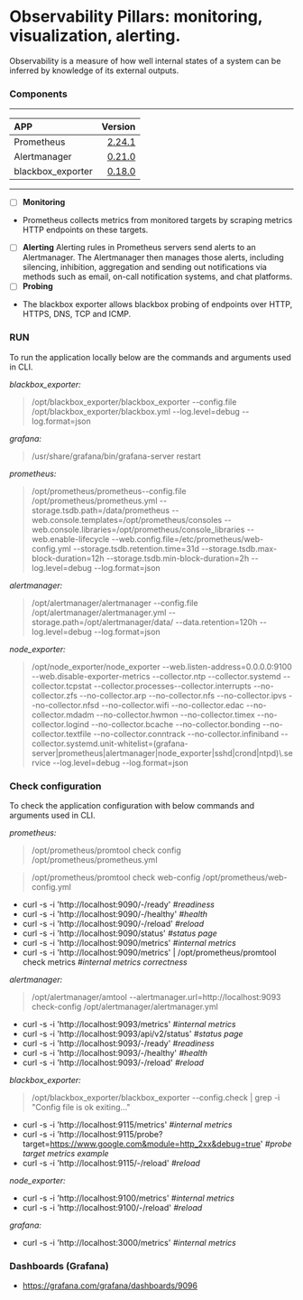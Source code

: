 # Observability Pillars: monitoring, visualization, alerting. <a name="top"></a>
Observability is a measure of how well internal states of a system can be inferred by knowledge of its external outputs.


### Components

<hr/>

| APP | Version |
| :--- | ---: |
| Prometheus | [2.24.1](https://prometheus.io/download/#prometheus "Download") |
| Alertmanager | [0.21.0](https://prometheus.io/download/#alertmanager "Download") |
| blackbox_exporter | [0.18.0](https://prometheus.io/download/#blackbox_exporter "Download") |

<hr/>

- [ ] **Monitoring**
- Prometheus collects metrics from monitored targets by scraping metrics HTTP endpoints on these targets.
- [ ] **Alerting**
Alerting rules in Prometheus servers send alerts to an Alertmanager. The Alertmanager then manages those alerts, including silencing, inhibition, aggregation and sending out notifications via methods such as email, on-call notification systems, and chat platforms.
- [ ] **Probing**
- The blackbox exporter allows blackbox probing of endpoints over HTTP, HTTPS, DNS, TCP and ICMP.


### RUN
To run the application locally below are the commands and arguments used in CLI.

*blackbox_exporter:*
> /opt/blackbox_exporter/blackbox_exporter --config.file /opt/blackbox_exporter/blackbox.yml --log.level=debug --log.format=json

*grafana:*
> /usr/share/grafana/bin/grafana-server restart
		
*prometheus:*
> /opt/prometheus/prometheus--config.file /opt/prometheus/prometheus.yml --storage.tsdb.path=/data/prometheus --web.console.templates=/opt/prometheus/consoles --web.console.libraries=/opt/prometheus/console_libraries --web.enable-lifecycle --web.config.file=/etc/prometheus/web-config.yml --storage.tsdb.retention.time=31d --storage.tsdb.max-block-duration=12h --storage.tsdb.min-block-duration=2h --log.level=debug --log.format=json

*alertmanager:*
> /opt/alertmanager/alertmanager --config.file /opt/alertmanager/alertmanager.yml --storage.path=/opt/alertmanager/data/ --data.retention=120h --log.level=debug --log.format=json

*node_exporter:*
> /opt/node_exporter/node_exporter --web.listen-address=0.0.0.0:9100 --web.disable-exporter-metrics --collector.ntp --collector.systemd --collector.tcpstat --collector.processes--collector.interrupts --no-collector.zfs --no-collector.arp --no-collector.nfs --no-collector.ipvs --no-collector.nfsd --no-collector.wifi --no-collector.edac --no-collector.mdadm --no-collector.hwmon --no-collector.timex --no-collector.logind --no-collector.bcache --no-collector.bonding --no-collector.textfile --no-collector.conntrack --no-collector.infiniband --collector.systemd.unit-whitelist=(grafana-server|prometheus|alertmanager|node_exporter|sshd|crond|ntpd)\\.service --log.level=debug --log.format=json


### Check configuration
To check the application configuration with below commands and arguments used in CLI.


*prometheus:*
> /opt/prometheus/promtool check config /opt/prometheus/prometheus.yml

> /opt/prometheus/promtool check web-config /opt/prometheus/web-config.yml

- curl -s -i 'http://localhost:9090/-/ready'
*#readiness*
- curl -s -i 'http://localhost:9090/-/healthy'
*#health*
- curl -s -i 'http://localhost:9090/-/reload'
*#reload*
- curl -s -i 'http://localhost:9090/status'
*#status page*
- curl -s -i 'http://localhost:9090/metrics'
*#internal metrics*
- curl -s -i 'http://localhost:9090/metrics' | /opt/prometheus/promtool check metrics
*#internal metrics correctness*


*alertmanager:*
> /opt/alertmanager/amtool --alertmanager.url=http://localhost:9093 check-config /opt/alertmanager/alertmanager.yml

- curl -s -i 'http://localhost:9093/metrics'
*#internal metrics*
- curl -s -i 'http://localhost:9093/api/v2/status'
*#status page*
- curl -s -i 'http://localhost:9093/-/ready'
*#readiness*
- curl -s -i 'http://localhost:9093/-/healthy'
*#health*
- curl -s -i 'http://localhost:9093/-/reload'
*#reload*


*blackbox_exporter:*
> /opt/blackbox_exporter/blackbox_exporter --config.check | grep -i "Config file is ok exiting..."

- curl -s -i 'http://localhost:9115/metrics'
*#internal metrics*
- curl -s -i 'http://localhost:9115/probe?target=https://www.google.com&module=http_2xx&debug=true'
*#probe target metrics example*
- curl -s -i 'http://localhost:9115/-/reload'
*#reload*


*node_exporter:*

- curl -s -i 'http://localhost:9100/metrics'
*#internal metrics*
- curl -s -i 'http://localhost:9100/-/reload'
*#reload*


*grafana:*

- curl -s -i 'http://localhost:3000/metrics'
*#internal metrics*


### Dashboards (Grafana)
- https://grafana.com/grafana/dashboards/9096
